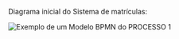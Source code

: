 Diagrama inicial do Sistema de matrículas:

![Exemplo de um Modelo BPMN do PROCESSO 1](../Imagens/CasoDeUso1.jpg")
